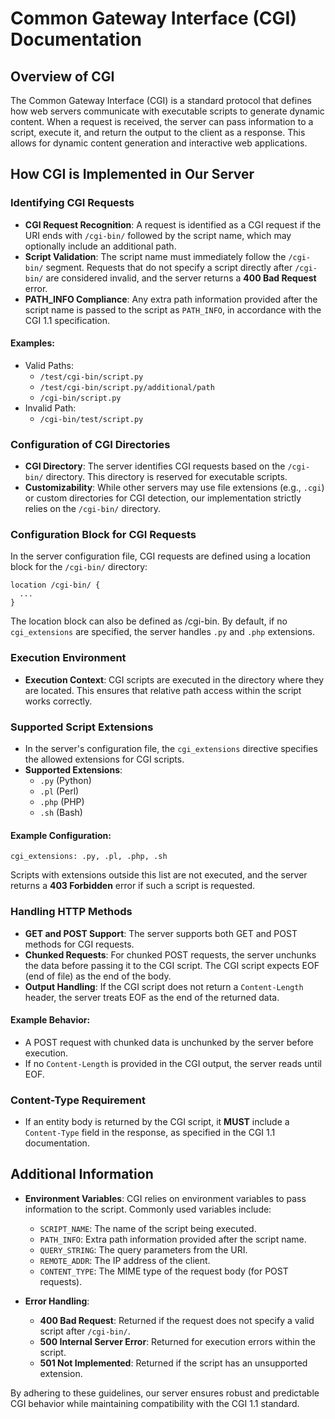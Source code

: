 # Common Gateway Interface (CGI) Documentation

## Overview of CGI

The Common Gateway Interface (CGI) is a standard protocol that defines how web servers communicate with executable scripts to generate dynamic content. When a request is received, the server can pass information to a script, execute it, and return the output to the client as a response. This allows for dynamic content generation and interactive web applications.

## How CGI is Implemented in Our Server

### Identifying CGI Requests

- **CGI Request Recognition**: A request is identified as a CGI request if the URI ends with `/cgi-bin/` followed by the script name, which may optionally include an additional path.
- **Script Validation**: The script name must immediately follow the `/cgi-bin/` segment. Requests that do not specify a script directly after `/cgi-bin/` are considered invalid, and the server returns a **400 Bad Request** error.
- **PATH\_INFO Compliance**: Any extra path information provided after the script name is passed to the script as `PATH_INFO`, in accordance with the CGI 1.1 specification.

#### Examples:

- Valid Paths:
  - `/test/cgi-bin/script.py`
  - `/test/cgi-bin/script.py/additional/path`
  - `/cgi-bin/script.py`
- Invalid Path:
  - `/cgi-bin/test/script.py`

### Configuration of CGI Directories

- **CGI Directory**: The server identifies CGI requests based on the `/cgi-bin/` directory. This directory is reserved for executable scripts.
- **Customizability**: While other servers may use file extensions (e.g., `.cgi`) or custom directories for CGI detection, our implementation strictly relies on the `/cgi-bin/` directory.

### Configuration Block for CGI Requests

In the server configuration file, CGI requests are defined using a location block for the `/cgi-bin/` directory:

```plaintext
location /cgi-bin/ {
  ...
}
```

The location block can also be defined as /cgi-bin. By default, if no `cgi_extensions` are specified, the server handles `.py` and `.php` extensions.

### Execution Environment

- **Execution Context**: CGI scripts are executed in the directory where they are located. This ensures that relative path access within the script works correctly.

### Supported Script Extensions

- In the server's configuration file, the `cgi_extensions` directive specifies the allowed extensions for CGI scripts.
- **Supported Extensions**:
  - `.py` (Python)
  - `.pl` (Perl)
  - `.php` (PHP)
  - `.sh` (Bash)

#### Example Configuration:

```plaintext
cgi_extensions: .py, .pl, .php, .sh
```

Scripts with extensions outside this list are not executed, and the server returns a **403 Forbidden** error if such a script is requested.

### Handling HTTP Methods

- **GET and POST Support**: The server supports both GET and POST methods for CGI requests.
- **Chunked Requests**: For chunked POST requests, the server unchunks the data before passing it to the CGI script. The CGI script expects EOF (end of file) as the end of the body.
- **Output Handling**: If the CGI script does not return a `Content-Length` header, the server treats EOF as the end of the returned data.

#### Example Behavior:

- A POST request with chunked data is unchunked by the server before execution.
- If no `Content-Length` is provided in the CGI output, the server reads until EOF.

### Content-Type Requirement

- If an entity body is returned by the CGI script, it **MUST** include a `Content-Type` field in the response, as specified in the CGI 1.1 documentation.

## Additional Information

- **Environment Variables**: CGI relies on environment variables to pass information to the script. Commonly used variables include:

  - `SCRIPT_NAME`: The name of the script being executed.
  - `PATH_INFO`: Extra path information provided after the script name.
  - `QUERY_STRING`: The query parameters from the URI.
  - `REMOTE_ADDR`: The IP address of the client.
  - `CONTENT_TYPE`: The MIME type of the request body (for POST requests).

- **Error Handling**:

  - **400 Bad Request**: Returned if the request does not specify a valid script after `/cgi-bin/`.
  - **500 Internal Server Error**: Returned for execution errors within the script.
  - **501 Not Implemented**: Returned if the script has an unsupported extension.


By adhering to these guidelines, our server ensures robust and predictable CGI behavior while maintaining compatibility with the CGI 1.1 standard.
